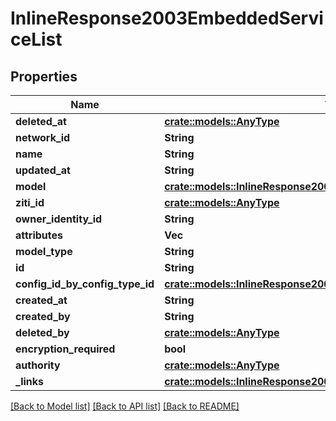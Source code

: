 # InlineResponse2003EmbeddedServiceList

## Properties

Name | Type | Description | Notes
------------ | ------------- | ------------- | -------------
**deleted_at** | [**crate::models::AnyType**](.md) |  | 
**network_id** | **String** |  | 
**name** | **String** |  | 
**updated_at** | **String** |  | 
**model** | [**crate::models::InlineResponse2003EmbeddedModel**](inline_response_200_3__embedded_model.md) |  | 
**ziti_id** | [**crate::models::AnyType**](.md) |  | 
**owner_identity_id** | **String** |  | 
**attributes** | **Vec<String>** |  | 
**model_type** | **String** |  | 
**id** | **String** |  | 
**config_id_by_config_type_id** | [**crate::models::InlineResponse2003EmbeddedConfigIdByConfigTypeId**](inline_response_200_3__embedded_configIdByConfigTypeId.md) |  | 
**created_at** | **String** |  | 
**created_by** | **String** |  | 
**deleted_by** | [**crate::models::AnyType**](.md) |  | 
**encryption_required** | **bool** |  | 
**authority** | [**crate::models::AnyType**](.md) |  | 
**_links** | [**crate::models::InlineResponse200Links**](inline_response_200__links.md) |  | 

[[Back to Model list]](../README.md#documentation-for-models) [[Back to API list]](../README.md#documentation-for-api-endpoints) [[Back to README]](../README.md)


